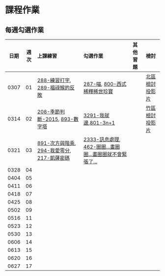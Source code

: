 # 課程作業

## 每週勾選作業

| 日期  | 週次 | 上課練習                                 | 勾選作業               | 其他習題                                  | 檢討               |
| :---: | :--: | :--------------------------------------- | :----------------- | :----------------------------------- | :--------------- |
| 0307 |  01  | [288-練習打字][neoj288], [289-福祿猴的反敗][neoj289] | [287-喵][neoj287], [800-西式稀釋稀世珍寶][neoj800] |  | [北區檢討投影片][tp-hw1-review] |
| 0314 |  02  | [208-季節判斷-2015][neoj208], [893-數字塔][neoj893] | [3291-我就邊][neoj3291],[801-3n+1][neoj801]|  |[竹區檢討投影片][hc-hw2-review]|
| 0321 |  03  | [891-次方與階乘][neoj891], [294-我愛零分][neoj294], [217-凱薩密碼][neoj217] | [2333-訊息處理][neoj2333], [462-圈圈...畫圈圈...畫圈圈就不會緊張了...][neoj462] |  |  |
| 0328 |  04  |  |  |  |  |
| 0404 |  05  |  |  |  |  |
| 0411 |  06  |  |  |  |  |
| 0418 |  07  |  |  |  |  |
| 0425 |  08  |  |  |  |  |
| 0502 |  09  |  |  |  |  |
| 0516 |  11  |  |  |  |  |
| 0523 |  12  |  |  |  |  |
| 0530 |  13  |  |  |  |  |
| 0606 |  14  |  |  |  |  |
| 0613 |  15  |  |  |  |  |
| 0620 |  16  |  |  |  |  |
| 0627 |  17  |  |  |  |  |

[neoj217]: https://neoj.sprout.tw/problem/217/
[neoj288]: https://neoj.sprout.tw/problem/288/
[neoj289]: https://neoj.sprout.tw/problem/289/
[neoj287]: https://neoj.sprout.tw/problem/287/
[neoj800]: https://neoj.sprout.tw/problem/800/
[neoj208]: https://neoj.sprout.tw/problem/208/
[neoj893]: https://neoj.sprout.tw/problem/893/
[neoj462]: https://neoj.sprout.tw/problem/462/

[neoj3291]: https://neoj.sprout.tw/problem/3291/
[neoj801]: https://neoj.sprout.tw/problem/801/
[neoj2333]: https://neoj.sprout.tw/problem/2333/
[neoj294]: https://neoj.sprout.tw/problem/294/
[neoj891]: https://neoj.sprout.tw/problem/891/
[tp-hw1-review]: https://www.csie.ntu.edu.tw/~b06902029/reveal.js/Sprout/2020/HW-review/#/
[hc-hw2-review]: https://slides.com/tunchinkao/deck/fullscreen
